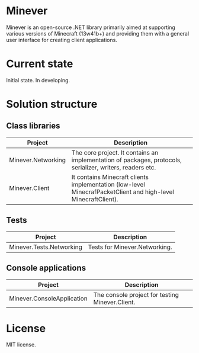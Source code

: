 # Minever

Minever is an open-source .NET library primarily aimed at supporting various versions of Minecraft (13w41b+) and providing them with a general user interface for creating client applications.

# Current state

Initial state. In developing.

# Solution structure

## Class libraries

| Project | Description |
| ------- | ----------- |
| Minever.Networking | The core project. It contains an implementation of packages, protocols, serializer, writers, readers etc. |
| Minever.Client | It contains Minecraft clients implementation (low-level MinecrafPacketClient and high-level MinecraftClient). |

## Tests

| Project | Description |
| ------- | ----------- |
| Minever.Tests.Networking | Tests for Minever.Networking. |

## Console applications

| Project | Description |
| ------- | ----------- |
| Minever.ConsoleApplication | The console project for testing Minever.Client. |

# License

MIT license.

